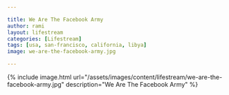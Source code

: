 ```yaml
---

title: We Are The Facebook Army
author: rami
layout: lifestream 
categories: [Lifestream]
tags: [usa, san-francisco, california, libya]
image: we-are-the-facebook-army.jpg

---
```


{% include image.html url="/assets/images/content/lifestream/we-are-the-facebook-army.jpg" description="We Are The Facebook Army" %}
